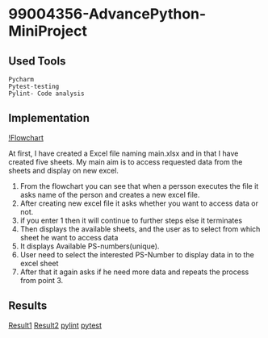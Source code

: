 # 99004356-AdvancePython-MiniProject

## Used Tools
    Pycharm
    Pytest-testing
    Pylint- Code analysis
## Implementation
 [!Flowchart]()

At first, I have created a Excel file naming main.xlsx and in that I have created five sheets.
My main aim is to access requested data from the sheets and display on new excel.
1. From the flowchart you can see that when a persson executes the file it asks name of the person and creates a new excel file.
2. After creating new excel file it asks whether you want to access data or not.
3. if you enter 1 then it will continue to further steps else it terminates
4. Then displays the available sheets, and the user as to select from which sheet he want to access data
5. It displays Available PS-numbers(unique).
6. User need to select the interested PS-Number to display data in to the excel sheet
7. After that it again asks if he need more data and repeats the process from point 3.

## Results
[Result1]()
[Result2]()
[pylint]()
[pytest]()